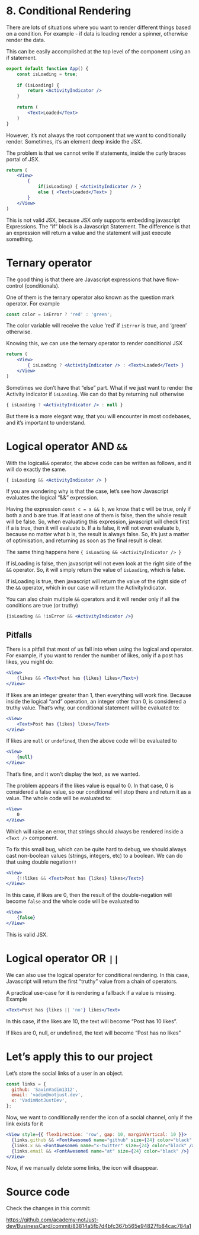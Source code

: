 # 8. Conditional Rendering

There are lots of situations where you want to render different things based on a condition. For example - if data is loading render a spinner, otherwise render the data. 

This can be easily accomplished at the top level of the component using an if statement.

```jsx
export default function App() {
	const isLoading = true;
	
	if (isLoading) {
		return <ActivityIndicator />
	}	
	
	return (
		<Text>Loaded</Text>
	)
}
```

However, it’s not always the root component that we want to conditionally render. Sometimes, it’s an element deep inside the JSX. 

The problem is that we cannot write If statements, inside the curly braces portal of JSX. 

```jsx
return (
	<View>
		{ 
			if(isLoading) { <ActivityIndicator /> }
			else { <Text>Loaded</Text> }
		}
	</View>
)
```

This is not valid JSX, because JSX only supports embedding javascript Expressions. The “if” block is a Javascript Statement. The difference is that an expression will return a value and the statement will just execute something. 

# Ternary operator

The good thing is that there are Javascript expressions that have flow-control (conditionals). 

One of them is the ternary operator also known as the question mark operator. For example

```jsx
const color = isError ? 'red' : 'green';
```

The color variable will receive the value ‘red’ if `isError` is true, and ‘green’ otherwise. 

Knowing this, we can use the ternary operator to render conditional JSX

```jsx
return (
	<View>
		{ isLoading ? <ActivityIndicator /> : <Text>Loaded</Text> }
	</View>
)
```

Sometimes we don’t have that “else” part. What if we just want to render the Activity indicator if `isLoading`. We can do that by returning null otherwise

```jsx
{ isLoading ? <ActivityIndicator /> : null }
```

But there is a more elegant way, that you will encounter in most codebases, and it’s important to understand.

# Logical operator AND `&&`

With the logical`&&` operator, the above code can be written as follows, and it will do exactly the same. 

```jsx
{ isLoading && <ActivityIndicator /> }
```

If you are wondering why is that the case, let’s see how Javascript evaluates the logical “&&” expression. 

Having the expression `const c = a && b`, we know that c will be true, only if both a and b are true. If at least one of them is false, then the whole result will be false. So, when evaluating this expression, javascript will check first if a is true, then it will evaluate b. If a is false, it will not even evaluate b, because no matter what b is, the result is always false. So, it’s just a matter of optimisation, and returning as soon as the final result is clear. 

The same thing happens here `{ isLoading && <ActivityIndicator /> }`

If isLoading is false, then javascript will not even look at the right side of the `&&` operator. So, it will simply return the value of `isLoading`, which is false.

If isLoading is true, then javascript will return the value of the right side of the `&&` operator, which in our case will return the ActivityIndicator. 

You can also chain multiple `&&` operators and it will render only if all the conditions are true (or truthy)

```jsx
{isLoading && !isError && <ActivityIndicator />}
```

## Pitfalls

There is a pitfall that most of us fall into when using the logical and operator. For example, if you want to render the number of likes, only if a post has likes, you might do:

```jsx
<View>
	{likes && <Text>Post has {likes} likes</Text>}
</View>
```

If likes are an integer greater than 1, then everything will work fine. Because inside the logical “and” operation, an integer other than 0, is considered a truthy value. That’s why, our conditional statement will be evaluated to:

```jsx
<View>
	<Text>Post has {likes} likes</Text>
</View>
```

If likes are `null` or `undefined`, then the above code will be evaluated to 

```jsx
<View>
	{null}
</View>
```

That’s fine, and it won’t display the text, as we wanted. 

The problem appears if the likes value is equal to 0. In that case, 0 is considered a false value, so our conditional will stop there and return it as a value. The whole code will be evaluated to:

```jsx
<View>
	0
</View>
```

Which will raise an error, that strings should always be rendered inside a `<Text />` component. 

To fix this small bug, which can be quite hard to debug, we should always cast non-boolean values (strings, integers, etc) to a boolean. We can do that using double negation`!!` 

```jsx
<View>
	{!!likes && <Text>Post has {likes} likes</Text>}
</View>
```

In this case, if likes are 0, then the result of the double-negation will become `false` and the whole code will be evaluated to

```jsx
<View>
	{false}
</View>
```

This is valid JSX.

# Logical operator OR `||`

We can also use the logical operator for conditional rendering. In this case, Javascript will return the first “truthy” value from a chain of operators. 

A practical use-case for it is rendering a fallback if a value is missing. Example

```jsx
<Text>Post has {likes || 'no'} likes</Text>
```

In this case, if the likes are 10, the text will become “Post has 10 likes”.

If likes are 0, null, or undefined, the text will become “Post has no likes”

# Let’s apply this to our project

Let’s store the social links of a user in an object.

```jsx
const links = {
  github: 'SavinVadim1312',
  email: 'vadim@notjust.dev',
  x: 'VadimNotJustDev',
};
```

Now, we want to conditionally render the icon of a social channel, only if the link exists for it

```jsx
<View style={{ flexDirection: 'row', gap: 10, marginVertical: 10 }}>
  {links.github && <FontAwesome6 name="github" size={24} color="black" />}
  {links.x && <FontAwesome6 name="x-twitter" size={24} color="black" />}
  {links.email && <FontAwesome6 name="at" size={24} color="black" />}
</View>
```

Now, if we manually delete some links, the icon will disappear. 

# Source code

Check the changes in this commit:

https://github.com/academy-notJust-dev/BusinessCard/commit/83814a5fb7d4bfc367b565e94827fb84cac784a1